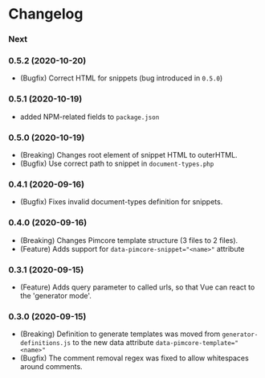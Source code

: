 # Changelog

### Next

### 0.5.2 (2020-10-20)
* (Bugfix) Correct HTML for snippets (bug introduced in `0.5.0`)

### 0.5.1 (2020-10-19)
* added NPM-related fields to `package.json`

### 0.5.0 (2020-10-19)
* (Breaking) Changes root element of snippet HTML to outerHTML.
* (Bugfix) Use correct path to snippet in `document-types.php`

### 0.4.1 (2020-09-16)
* (Bugfix) Fixes invalid document-types definition for snippets.

### 0.4.0 (2020-09-16)
* (Breaking) Changes Pimcore template structure (3 files to 2 files).
* (Feature) Adds support for `data-pimcore-snippet="<name>"` attribute

### 0.3.1 (2020-09-15)
* (Feature) Adds query parameter to called urls, so that Vue can react to the 'generator mode'.

### 0.3.0 (2020-09-15)
* (Breaking) Definition to generate templates was moved from `generator-definitions.js` to the new data attribute `data-pimcore-template="<name>"`
* (Bugfix) The comment removal regex was fixed to allow whitespaces around comments.
